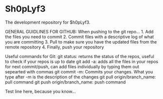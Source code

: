 # Sh0pLyf3
The development repository for $h0pLyf3.

GENERAL GUIDLINES FOR GITHUB:
When pushing to the git repo...
	1. Add the files you need to commit
	2. Commit files with a descriptive log of what you are committing
	3. Pull to make sure you have the updated files from the remote repository
	4. Finally, push your repository
	
Useful commands for Git:
git status: returns the status of the repos, useful to check if your repos is up to date
git add -a: adds all the files in your repos for next commit/push, can add files individually by typing them out sepearted with commas
git commit -m: Commits your changes. What you type after -m is the description of the changes
git pull origin/branch_name: pull command
git push origin/branch_name: push command

Test line here, because you know...

